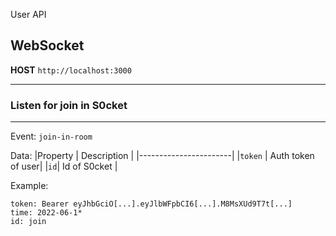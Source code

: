 User API

## WebSocket

**HOST** `http://localhost:3000`

---

### Listen for join in S0cket

---

Event: `join-in-room`

Data:
|Property | Description |
|-----------------------|
|`token` | Auth token of user|
|`id`| Id of S0cket |

Example:
```angular2html
token: Bearer eyJhbGciO[...].eyJlbWFpbCI6[...].M8MsXUd9T7t[...]
time: 2022-06-1*
id: join
```